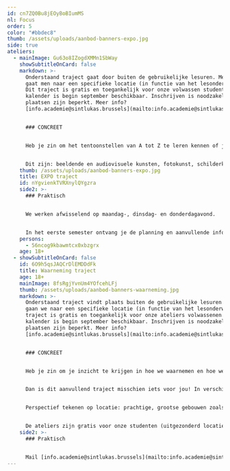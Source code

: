 ```yaml
---
id: cn7ZQ0Bu8jEOyBoBIumMS
nl: Focus
order: 5
color: "#bbdec8"
thumb: /assets/uploads/aanbod-banners-expo.jpg
side: true
ateliers:
  - mainImage: Gu63o8IZogdXMMn1SbWay
    showSubtitleOnCard: false
    markdown: >-
      Onderstaand traject gaat door buiten de gebruikelijke lesuren. Meestal
      gaat men naar een specifieke locatie (in functie van het lesonderwerp).
      Dit traject is gratis en toegankelijk voor onze volwassen studenten. De
      kalender is begin september beschikbaar. Inschrijven is noodzakelijk. De
      plaatsen zijn beperkt. Meer info?
      [info.academie@sintlukas.brussels](mailto:info.academie@sintlukas.brussels) 


      ### CONCREET


      Heb je zin om het tentoonstellen van A tot Z te leren kennen of je eigen werk tentoon te stellen, dan ben je welkom in het expo-traject. Hier verdiepen we ons in presentatie, verkennen we scenografie en werken we samen. Elk jaar wordt er een nieuwe groep gevormd van afstudeerders en geïnteresseerden uit alle volwassen ateliers. 


      Dit zijn: beeldende en audiovisuele kunsten, fotokunst, schilderkunst, ontwerpatelier: architectuur-kunst-design, atelier kleur, grafisch ontwerp & illustratie, modeltekenen, grafiekkunst en tekenkunst. In een korte lessenreeks in het tweede semester zetten we samen de eindjaarsexpo inhoudelijk en scenografisch op, waarbij we werken in TRACK, de locatie van de tentoonstelling.
    thumb: /assets/uploads/aanbod-banners-expo.jpg
    title: EXPO traject
    id: nYgvienkTVRXnylQYgzra
    side2: >-
      ### Praktisch


      We werken afwisselend op maandag-, dinsdag- en donderdagavond. 


      In het eerste semester ontvang je de planning en aanvullende informatie, en kan je je hiervoor aanmelden door een mailtje te sturen naar [info.academie@sintlukas.brussels](mailto:info.academie@sintlukas.brussels) of door jouw atelier leerkracht aan te spreken.
    persons:
      - 56ncog9kbawmtcx0xbzgrx
    age: 18+
  - showSubtitleOnCard: false
    id: 6O9h5qsJAQCrDlEMDDdFk
    title: Waarneming traject
    age: 18+
    mainImage: 8fsRgjYvnUm4YOfcehLFj
    thumb: /assets/uploads/aanbod-banners-waarneming.jpg
    markdown: >-
      Onderstaand traject vindt plaats buiten de gebruikelijke lesuren. Meestal
      gaan we naar een specifieke locatie (in functie van het lesonderwerp). Dit
      traject is gratis en toegankelijk voor onze ateliers volwassenen. De
      kalender is begin september beschikbaar. Inschrijven is noodzakelijk. De
      plaatsen zijn beperkt. Meer info?
      [info.academie@sintlukas.brussels](mailto:info.academie@sintlukas.brussels) 


      ### CONCREET


      Heb je zin om je inzicht te krijgen in hoe we waarnemen en hoe we waarneming vervolgens omzetten in een beeld? Wil je extra tekenkundige input ter ondersteuning van jouw atelier grafiek, schilderkunst, … maar heb je geen tijd om wekelijks nog een extra atelier te volgen? Of ben je fotograaf, ontwerper en wil je graag tekenen?


      Dan is dit aanvullend traject misschien iets voor jou! In verschillende ateliers nemen leerkrachten uit de Sint-Lukas Academie je mee op stap naar boeiende locaties in Brussel die inspirerend zijn voor een specifiek element van de waarneming. 


      Perspectief tekenen op locatie: prachtige, grootse gebouwen zoals het gerechtsgebouw in Brussel leren ons hoe we iets ruimtelijk naar 2D kunnen omzetten. Tekenen naar beweging en scenografie oefenen we op scène bij dans en beweging. In de plantentuin kunnen we dan weer planten observeren en in een gipsatelier tekenen we bustes, …Brussel heeft heel wat in petto voor tekenaars!


      De ateliers zijn gratis voor onze studenten (uitgezonderd locaties waar toegangsgeld te betalen is). De kalender wordt begin september gedeeld. Inschrijven is wel vereist per atelier (je hoeft dus niet per se alle ateliers bij te wonen maar je kan je specifiek inschrijven waar jij nood en interesse in hebt!).
    side2: >-
      ### Praktisch


      Mail [info.academie@sintlukas.brussels](mailto:info.academie@sintlukas.brussels) of spreek jouw atelier leerkracht aan!
---
```

